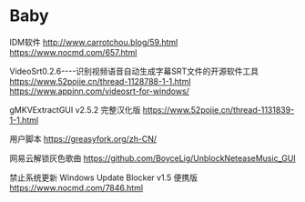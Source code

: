 # Baby

IDM软件
http://www.carrotchou.blog/59.html
https://www.nocmd.com/657.html

VideoSrt0.2.6----识别视频语音自动生成字幕SRT文件的开源软件工具
https://www.52pojie.cn/thread-1128788-1-1.html
https://www.appinn.com/videosrt-for-windows/

gMKVExtractGUI v2.5.2 完整汉化版
https://www.52pojie.cn/thread-1131839-1-1.html

用户脚本
https://greasyfork.org/zh-CN/

网易云解锁灰色歌曲
https://github.com/BoyceLig/UnblockNeteaseMusic_GUI 

禁止系统更新 Windows Update Blocker v1.5 便携版 
https://www.nocmd.com/7846.html
